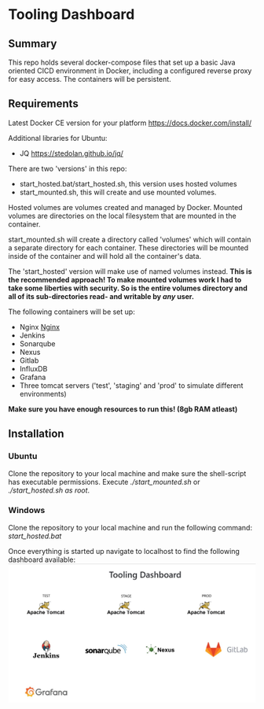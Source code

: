 # Tooling Dashboard

## Summary
This repo holds several docker-compose files that set up a basic Java oriented CICD environment in Docker, including a configured reverse proxy for easy access.
The containers will be persistent.

## Requirements
Latest Docker CE version for your platform https://docs.docker.com/install/

Additional libraries for Ubuntu:
* JQ https://stedolan.github.io/jq/


There are two 'versions' in this repo:

* start_hosted.bat/start_hosted.sh, this version uses hosted volumes 
* start_mounted.sh, this will create and use mounted volumes.

Hosted volumes are volumes created and managed by Docker. Mounted volumes are directories on the local filesystem that are mounted in the container.

start_mounted.sh will create a directory called 'volumes' which will contain a separate directory for each container.
These directories will be mounted inside of the container and will hold all the container's data.

The 'start_hosted' version will make use of named volumes instead.
**This is the recommended approach! To make mounted volumes work I had to take some liberties with security. So is the entire volumes directory and all of its sub-directories read- and writable by *any* user.** 

The following containers will be set up:
* Nginx [Nginx](https://hub.docker.com/_/nginx)
* Jenkins
* Sonarqube
* Nexus
* Gitlab
* InfluxDB
* Grafana
* Three tomcat servers ('test', 'staging' and 'prod' to simulate different environments)

**Make sure you have enough resources to run this! (8gb RAM atleast)**

## Installation
### Ubuntu
Clone the repository to your local machine and make sure the shell-script has executable permissions.
Execute *./start_mounted.sh* or *./start_hosted.sh as root*.

### Windows
Clone the repository to your local machine and run the following command:
*start_hosted.bat*


Once everything is started up navigate to localhost to find the following dashboard available:
![Dashboard](/dashboard.jpg)




